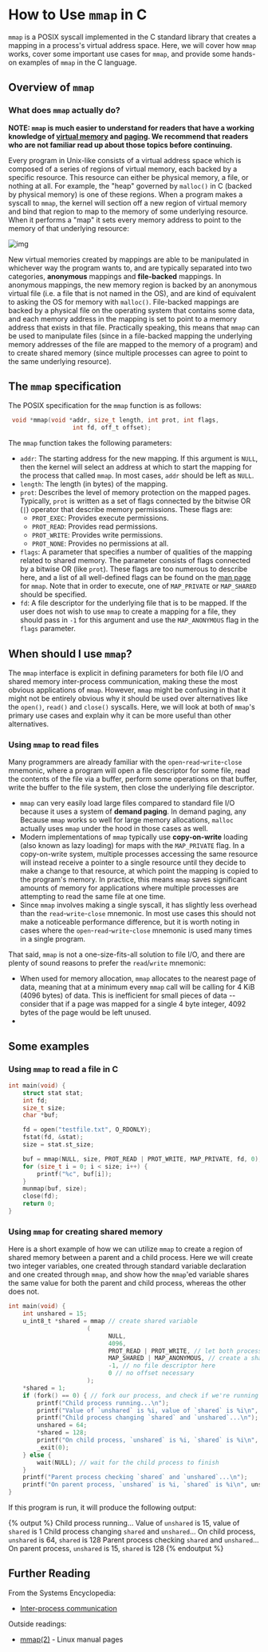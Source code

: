 <link rel="stylesheet" href="https://cdnjs.cloudflare.com/ajax/libs/prism-themes/1.9.0/prism-a11y-dark.min.css" integrity="sha512-bd1K4DEquIavX49RSZHIE0Ye6RFOVlGLhtGow9KDbLYqOd/ufhshkP0GoJoVR1jqj7FmOffvVIKuq1tcXlN9ZA==" crossorigin="anonymous" referrerpolicy="no-referrer" />

# How to Use `mmap` in C

`mmap` is a POSIX syscall implemented in the C standard library that creates a mapping in a process's virtual address space. Here, we will cover how `mmap` works, cover some important use cases for `mmap`, and provide some hands-on examples of `mmap` in the C language.

## Overview of `mmap`

### What does `mmap` actually do?

**NOTE: `mmap` is much easier to understand for readers that have a working knowledge of [virtual memory](../virtual-memory) and [paging](../paging). We recommend that readers who are not familiar read up about those topics before continuing.**

Every program in Unix-like consists of a virtual address space which is composed of a series of regions of virtual memory, each backed by a specific resource. This resource can either be physical memory, a file, or nothing at all. For example, the "heap" governed by `malloc()` in C (backed by physical memory) is one of these regions. When a program makes a syscall to `mmap`, the kernel will section off a new region of virtual memory and bind that region to map to the memory of some underlying resource. When it performs a "map" it sets every memory address to point to the memory of that underlying resource:

![img](../mmap-diagram.png)

New virtual memories created by mappings are able to be manipulated in whichever way the program wants to, and are typically separated into two categories, **anonymous** mappings and **file-backed** mappings. In anonymous mappings, the new memory region is backed by an anonymous virtual file (i.e. a file that is not named in the OS), and are kind of equivalent to asking the OS for memory with `malloc()`. File-backed mappings are backed by a physical file on the operating system that contains some data, and each memory address in the mapping is set to point to a memory address that exists in that file. Practically speaking, this means that `mmap` can be used to manipulate files (since in a file-backed mapping the underlying memory addresses of the file are mapped to the memory of a program) and to create shared memory (since multiple processes can agree to point to the same underlying resource).

## The `mmap` specification

The POSIX specification for the `mmap` function is as follows:

```c
 void *mmap(void *addr, size_t length, int prot, int flags,
                  int fd, off_t offset);
```

The `mmap` function takes the following parameters:
- `addr`: The starting address for the new mapping. If this argument is `NULL`, then the kernel will select an address at which to start the mapping for the process that called `mmap`. In most cases, `addr` should be left as `NULL`.
- `length`: The length (in bytes) of the mapping.
- `prot`: Describes the level of memory protection on the mapped pages. Typically, `prot` is written as a set of flags connected by the bitwise OR (`|`) operator that describe memory permissions. These flags are:
  - `PROT_EXEC`: Provides execute permissions.
  - `PROT_READ`: Provides read permissions.
  - `PROT_WRITE`: Provides write permissions.
  - `PROT_NONE`: Provides no permissions at all.
- `flags`: A parameter that specifies a number of qualities of the mapping related to shared memory. The parameter consists of flags connected by a bitwise OR (like `prot`). These flags are too numerous to describe here, and a list of all well-defined flags can be found on the [man page](https://man7.org/linux/man-pages/man2/mmap.2.html) for `mmap`. Note that in order to execute, one of `MAP_PRIVATE` or `MAP_SHARED` should be specified.
- `fd`: A file descriptor for the underlying file that is to be mapped. If the user does not wish to use `mmap` to create a mapping for a file, they should pass in `-1` for this argument and use the `MAP_ANONYMOUS` flag in the `flags` parameter.

## When should I use `mmap`?

The `mmap` interface is explicit in defining parameters for both file I/O and shared memory inter-process communication, making these the most obvious applications of `mmap`. However, `mmap` might be confusing in that it might not be entirely obvious why it should be used over alternatives like the `open()`, `read()` and `close()` syscalls. Here, we will look at both of `mmap`'s primary use cases and explain why it can be more useful than other alternatives.

### Using `mmap` to read files

Many programmers are already familiar with the `open`-`read`-`write`-`close` mnemonic, where a program will open a file descriptor for some file, read the contents of the file via a buffer, perform some operations on that buffer, write the buffer to the file system, then close the underlying file descriptor.

- `mmap` can very easily load large files compared to standard file I/O because it uses a system of **demand paging**. In demand paging, any  Because `mmap` works so well for large memory allocations, `malloc` actually uses `mmap` under the hood in those cases as well.
- Modern implementations of `mmap` typically use **copy-on-write** loading (also known as lazy loading) for maps with the `MAP_PRIVATE` flag. In a copy-on-write system, multiple processes accessing the same resource will instead receive a pointer to a single resource until they decide to make a change to that resource, at which point the mapping is copied to the program's memory. In practice, this means `mmap` saves significant amounts of memory for applications where multiple processes are attempting to read the same file at one time.
- Since `mmap` involves making a single syscall, it has slightly less overhead than the `read`-`write`-`close` mnemonic. In most use cases this should not make a noticeable performance difference, but it is worth noting in cases where the `open`-`read`-`write`-`close` mnemonic is used many times in a single program.

That said, `mmap` is not a one-size-fits-all solution to file I/O, and there are plenty of sound reasons to prefer the `read`/`write` mnemonic:
- When used for memory allocation, `mmap` allocates to the nearest page of data, meaning that at a minimum every `mmap` call will be calling for 4 KiB (4096 bytes) of data. This is inefficient for small pieces of data -- consider that if a page was mapped for a single 4 byte integer, 4092 bytes of the page would be left unused.
- 

## Some examples

### Using `mmap` to read a file in C

```c
int main(void) {
    struct stat stat;
    int fd;
    size_t size;
    char *buf;

    fd = open("testfile.txt", O_RDONLY);
    fstat(fd, &stat);
    size = stat.st_size;

    buf = mmap(NULL, size, PROT_READ | PROT_WRITE, MAP_PRIVATE, fd, 0); // allocate an unshared map tied to fd
    for (size_t i = 0; i < size; i++) {
        printf("%c", buf[i]);
    }
    munmap(buf, size);
    close(fd);
    return 0;
}
```

### Using `mmap` for creating shared memory

Here is a short example of how we can utilize `mmap` to create a region of shared memory between a parent and a child process. Here we will create two integer variables, one created through standard variable declaration and one created through `mmap`, and show how the `mmap`'ed variable shares the same value for both the parent and child process, whereas the other does not.

```c
int main(void) {
    int unshared = 15;
    u_int8_t *shared = mmap // create shared variable
                      (
                            NULL, 
                            4096,
                            PROT_READ | PROT_WRITE, // let both processes read and write to the map
                            MAP_SHARED | MAP_ANONYMOUS, // create a shared map that is not tied to a file descriptor
                            -1, // no file descriptor here
                            0 // no offset necessary
                      );
    *shared = 1;
    if (fork() == 0) { // fork our process, and check if we're running on the child process
        printf("Child process running...\n");
        printf("Value of `unshared` is %i, value of `shared` is %i\n", unshared, *shared);
        printf("Child process changing `shared` and `unshared`...\n");
        unshared = 64;
        *shared = 128;
        printf("On child process, `unshared` is %i, `shared` is %i\n", unshared, *shared);
        _exit(0);
    } else {
        wait(NULL); // wait for the child process to finish
    }
    printf("Parent process checking `shared` and `unshared`...\n");
    printf("On parent process, `unshared` is %i, `shared` is %i\n", unshared, *shared);
}
```

If this program is run, it will produce the following output:

{% output %}
Child process running...
Value of `unshared` is 15, value of `shared` is 1
Child process changing `shared` and `unshared`...
On child process, `unshared` is 64, `shared` is 128
Parent process checking `shared` and `unshared`...
On parent process, `unshared` is 15, `shared` is 128
{% endoutput %}

## Further Reading

From the Systems Encyclopedia:

- [Inter-process communication](../ipc)

Outside readings:

- [mmap(2)](https://man7.org/linux/man-pages/man2/mmap.2.html) - Linux manual pages

